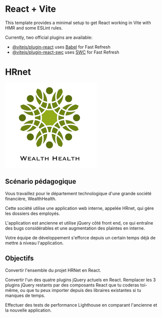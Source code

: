 # React + Vite

This template provides a minimal setup to get React working in Vite with HMR and some ESLint rules.

Currently, two official plugins are available:

- [@vitejs/plugin-react](https://github.com/vitejs/vite-plugin-react/blob/main/packages/plugin-react/README.md) uses [Babel](https://babeljs.io/) for Fast Refresh
- [@vitejs/plugin-react-swc](https://github.com/vitejs/vite-plugin-react-swc) uses [SWC](https://swc.rs/) for Fast Refresh

<h1>HRnet</h1>

<img  src="./logo_project.jpg" />

<h2>Scénario pédagogique</h2>

Vous travaillez pour le département technologique d'une grande société financière, WealthHealth.

Cette société utilise une application web interne, appelée HRnet, qui gère les dossiers des employés.

L'application est ancienne et utilise jQuery côté front end, ce qui entraîne des bugs considérables et une augmentation des plaintes en interne.

Votre équipe de développement s'efforce depuis un certain temps déjà de mettre à niveau l'application.

<h2>Objectifs</h2>

Convertir l'ensemble du projet HRNet en React.

Convertir l'un des quatre plugins jQuery actuels en React. Remplacer les 3 plugins jQuery restants par des composants React que tu coderas toi-même, ou que tu peux importer depuis des libraires existantes si tu manques de temps.

Effectuer des tests de performance Lighthouse en comparant l'ancienne et la nouvelle application.


